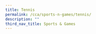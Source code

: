 ```yaml
---
title: Tennis
permalink: /cca/sports-n-games/tennis/
description: ""
third_nav_title: Sports & Games
---
```

